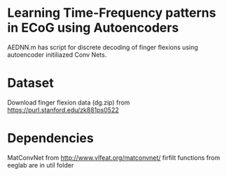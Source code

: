 # Learning Time-Frequency patterns in ECoG using Autoencoders
AEDNN.m has script for discrete decoding of finger flexions using autoencoder initiliazed Conv Nets.

# Dataset
Download finger flexion data (dg.zip) from https://purl.stanford.edu/zk881ps0522

# Dependencies
MatConvNet from http://www.vlfeat.org/matconvnet/
firfilt functions from eeglab are in util folder


